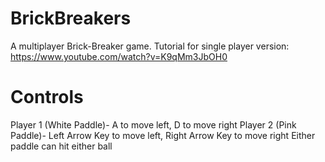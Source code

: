 # BrickBreakers
A multiplayer Brick-Breaker game. Tutorial for single player version: https://www.youtube.com/watch?v=K9qMm3JbOH0

# Controls
Player 1 (White Paddle)- A to move left, D to move right
Player 2 (Pink Paddle)- Left Arrow Key to move left, Right Arrow Key to move right
Either paddle can hit either ball

